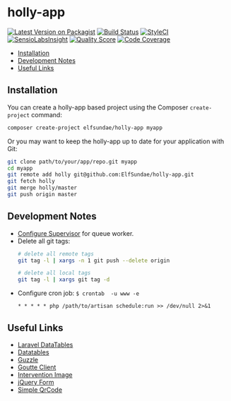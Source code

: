 # holly-app

[![Latest Version on Packagist](https://img.shields.io/packagist/v/ElfSundae/holly-app.svg?style=flat-square)](https://packagist.org/packages/elfsundae/holly-app)
[![Build Status](https://img.shields.io/travis/ElfSundae/holly-app/master.svg?style=flat-square)](https://travis-ci.org/ElfSundae/holly-app)
[![StyleCI](https://styleci.io/repos/70921317/shield)](https://styleci.io/repos/70921317)
[![SensioLabsInsight](https://img.shields.io/sensiolabs/i/73870987-572f-4825-af66-2fc6efaebb5d.svg?style=flat-square)](https://insight.sensiolabs.com/projects/73870987-572f-4825-af66-2fc6efaebb5d)
[![Quality Score](https://img.shields.io/scrutinizer/g/ElfSundae/holly-app.svg?style=flat-square)](https://scrutinizer-ci.com/g/ElfSundae/holly-app)
[![Code Coverage](https://img.shields.io/scrutinizer/coverage/g/ElfSundae/holly-app/master.svg?style=flat-square)](https://scrutinizer-ci.com/g/ElfSundae/holly-app/?branch=master)

<!-- MarkdownTOC -->

- [Installation](#installation)
- [Development Notes](#development-notes)
- [Useful Links](#useful-links)

<!-- /MarkdownTOC -->

## Installation

You can create a holly-app based project using the Composer `create-project` command:

```sh
composer create-project elfsundae/holly-app myapp
```

Or you may want to keep the holly-app up to date for your application with Git:

```sh
git clone path/to/your/app/repo.git myapp
cd myapp
git remote add holly git@github.com:ElfSundae/holly-app.git
git fetch holly
git merge holly/master
git push origin master
```

## Development Notes

- [Configure Supervisor][] for queue worker.
- Delete all git tags:
  ```sh
  # delete all remote tags
  git tag -l | xargs -n 1 git push --delete origin

  # delete all local tags
  git tag -l | xargs git tag -d
  ```
- Configure cron job: `$ crontab  -u www -e`
  ```
  * * * * * php /path/to/artisan schedule:run >> /dev/null 2>&1
  ```

## Useful Links

- [Laravel DataTables](https://datatables.yajrabox.com)
- [Datatables](https://datatables.net)
- [Guzzle](http://docs.guzzlephp.org/en/latest/)
- [Goutte Client](https://github.com/FriendsOfPHP/Goutte)
- [Intervention Image](http://image.intervention.io)
- [jQuery Form](http://malsup.com/jquery/form/)
- [Simple QrCode](https://www.simplesoftware.io/docs/simple-qrcode/zh)

[Configure Supervisor]: https://laravel.com/docs/queues#supervisor-configuration
